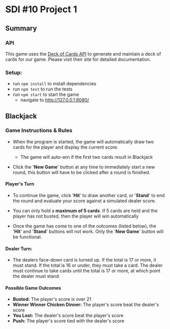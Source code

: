 # SDI #10 Project 1
## Summary
<!-- The purpose of this project is to demonstrate our capability to do the following: -->
  <!-- - Build a static webpage
  - Layout a well designed static webpage using HTML & CSS
  - Make fetch requests to hydrate a static page with data
  - Create interactivity using object oriented JavaScript
  - Write robust unit tests for JavaScript code -->

### API
This game uses the [Deck of Cards API](http://deckofcardsapi.com/) to generate and maintain a deck of cards for our game. Please visit their site for detailed documentation.

### Setup:
- run `npm install` to install dependencies
- run `npm test` to run the tests
- run `npm start` to start the game
  - navigate to http://127.0.0.1:8080/

## Blackjack

### Game Instructions & Rules
- When the program is started, the game will automatically draw two cards for the player and display the current score.
  - The game will auto-win if the first two cards result in Blackjack

- Click the '**New Game**' button at any time to immediately start a new round, this button will have to be clicked after a round is finished.

#### Player's Turn
  - To continue the game, click '**Hit**' to draw another card, or '**Stand**' to end the round and evaluate your score against a simulated dealer score.

  - You can only hold a **maximum of 5 cards**. If 5 cards are held and the player has not busted, then the player will win automatically

  - Once the game has come to one of the outcomes (listed below), the '**Hit**' and '**Stand**' buttons will not work. Only the '**New Game**' button will be functional.

#### Dealer Turn:
  - The dealers face-down card is turned up. If the total is 17 or more, it must stand. If the total is 16 or under, they must take a card. The dealer must continue to take cards until the total is 17 or more, at which point the dealer must stand.

#### Possible Game Outcomes
  - **Busted:** The player's score is over 21
  - **Winner Winner Chicken Dinner:** The player's score beat the dealer's score
  - **You Lost:** The dealer's score beat the player's score
  - **Push:** The player's score tied with the dealer's score




